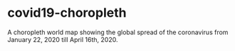 # covid19-choropleth
A choropleth world map showing the global spread of the coronavirus from January 22, 2020 till April 16th, 2020.
